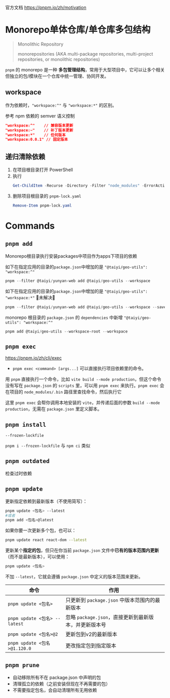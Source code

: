 官方文档 https://pnpm.io/zh/motivation

# Monorepo单体仓库/单仓库多包结构
> Monolithic Repository
> 
> monorepositories (AKA multi-package repositories, multi-project repositories, or monolithic repositories)

`pnpm` 的 monorepo 是一种 **多包管理结构**，常用于大型项目中，它可以让多个相关但独立的包/模块在一个仓库中统一管理、协同开发。

## workspace

作为依赖时，`"workspace:^"` 与 `"workspace:*"` 的区别。

参考 npm 依赖的 semver 语义控制
```json
"workspace:^"    // 兼容版本更新
"workspace:~"    // 补丁版本更新
"workspace:*"    // 任何版本
"workspace:0.0.1" // 固定版本
```


## 递归清除依赖

1. 在项目根目录打开 PowerShell
2. 执行
	```powershell
	Get-ChildItem -Recurse -Directory -Filter "node_modules" -ErrorAction SilentlyContinue | Remove-Item -Recurse -Force
	``` 
3. 删除项目根目录的 `pnpm-lock.yaml` 
	```powershell
	Remove-Item pnpm-lock.yaml
	```


# Commands



## `pnpm add`


Monorepo根目录执行安装packages中项目作为apps下项目的依赖

如下在指定应用的目录的`package.json`中增加的是 `"@taiyi/geo-utils": "workspace:^"`
```powershell
pnpm --filter @taiyi/yunyan-web add @taiyi/geo-utils --workspace
```

如下在指定应用的目录的`package.json`中增加的是 `"@taiyi/geo-utils": "workspace:*"` 🚩未解决🚩
```powershell
pnpm --filter @taiyi/yunyan-web add @taiyi/geo-utils --workspace --save-prefix "*"
```


monorepo 根目录的 `package.json` 的 `dependencies` 中新增 `"@taiyi/geo-utils": "workspace:^"` 
```powershell
pnpm add @taiyi/geo-utils --workspace-root --workspace
```

## `pnpm exec`

https://pnpm.io/zh/cli/exec

- `pnpm exec <command> [args...]` 可以直接执行项目依赖里的命令。


用 `pnpm` 直接执行一个命令，比如 `vite build --mode production`，但这个命令没有写在 `package.json` 的 `scripts` 里，可以用 `pnpm exec` 来执行。`pnpm exec` 会在项目的 `node_modules/.bin` 路径里查找命令，然后执行它

这里 `pnpm exec` 会帮你调用本地安装的 `vite`，并传递后面的参数 `build --mode production`，无需在 `package.json` 里定义脚本。


## `pnpm install`

`--frozen-lockfile` 

`pnpm i --frozen-lockfile` 与 `npm ci` 类似

## `pnpm outdated`

检查过时依赖

## `pnpm update`

更新指定依赖到最新版本（不使用简写）：
```bash
pnpm update <包名> --latest
#或者
pnpm add <包名>@latest
```

如果你要一次更新多个包，也可以：
```bash
pnpm update react react-dom --latest
```

更新某个**指定的包**，但只在你当前 `package.json` 文件中**已有的版本范围内更新**（而不是最新版本），可以使用：
```bash
pnpm update <包名>
```
不加 `--latest`，它就会遵循 `package.json` 中定义的版本范围来更新。


| 命令                          | 作用                                 |
| --------------------------- | ---------------------------------- |
| `pnpm update <包名>`          | 只更新到 `package.json` 中版本范围内的最新版本    |
| `pnpm update <包名> --latest` | 忽略 `package.json`，直接更新到最新版本，并更新版本号 |
| `pnpm update <包名>@2`        | 更新包到v2的最新版本                        |
| `pnpm update <包名>@1.120.0`  | 更改指定包到指定版本                         |

## `pnpm prune`

- 自动移除所有不在 package.json 中声明的包
- 清理孤立的依赖（之前安装但现在不再需要的包）
- 不需要指定包名，会自动清理所有无用依赖
